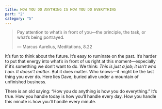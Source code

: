 ```yaml
---
title: HOW YOU DO ANYTHING IS HOW YOU DO EVERYTHING
part: "2"
category: "5"
---
```


> Pay attention to what’s in front of you—the principle, the task, or what’s being portrayed.
>
> — Marcus Aurelius, Meditations, 8.22

It’s fun to think about the future. It’s easy to ruminate on the past. It’s harder to put that energy into what’s in front of us right at this moment—especially if it’s something we don’t want to do. We think: _This is just a job; it isn’t who I am. It doesn’t matter_. But it does matter. Who knows—it might be the last thing you ever do. Here lies Dave, buried alive under a mountain of unfinished business.

There is an old saying: “How you do anything is how you do everything.” It’s true. How you handle today is how you’ll handle every day. How you handle this minute is how you’ll handle every minute.
